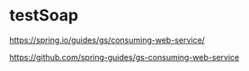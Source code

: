 # testSoap

https://spring.io/guides/gs/consuming-web-service/

https://github.com/spring-guides/gs-consuming-web-service
